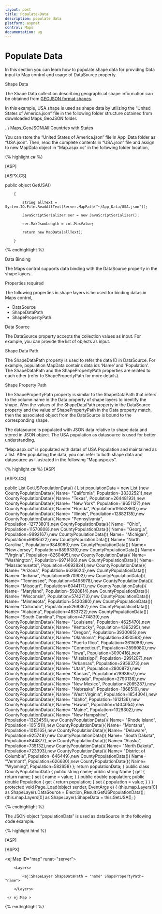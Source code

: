 ```yaml
---
layout: post
title: Populate-Data
description: populate data
platform: aspnet
control: Maps
documentation: ug
---
```


# Populate Data

In this section you can learn how to populate shape data for providing Data input to Map control and usage of DataSource property.

Shape Data

The Shape Data collection describing geographical shape information can be obtained from [GEOJSON format shapes](http://www.syncfusion.com/uploads/user/uploads/Maps_GeoJSON.zip). 

In this example, USA shape is used as shape data by utilizing the “United States of America.json” file in the following folder structure obtained from downloaded Maps_GeoJSON folder.

..\ Maps_GeoJSON\All Countries with States

You can store the “United States of America.json” file in App_Data folder as “USA.json”. Then, read the complete contents in “USA.json” file and assign to new MapData object in “Map.aspx.cs”  in the following folder location,


{% highlight c# %}

[ASP]



[ASPX.CS]

public object GetUSA()

        {

            string allText = System.IO.File.ReadAllText(Server.MapPath("~/App_Data/USA.json"));

            JavaScriptSerializer ser = new JavaScriptSerializer();

            ser.MaxJsonLength = int.MaxValue;

            return new MapData(allText);

        } 



{% endhighlight %}

Data Binding

The Maps control supports data binding with the DataSource property in the shape layers. 

Properties required

The following properties in shape layers is be used for binding datas in Maps control,

* DataSource
* ShapeDataPath
* ShapePropertyPath

Data Source

The DataSource property accepts the collection values as input. For example, you can provide the list of objects as input.

Shape Data Path 

The ShapeDataPath property is used to refer the data ID in DataSource. For example, population MapData contains data ids ‘Name’ and ‘Population’. The ShapeDataPath and the ShapePropertyPath properties are related to each other (refer to ShapePropertyPath for more details).

Shape Property Path

The ShapePropertyPath property is similar to the ShapeDataPath that refers to the column name in the Data property of shape layers to identify the shape. Wen the values of the ShapeDataPath property in the DataSource property and the value of ShapePropertyPath in the Data property match, then the associated object from the DataSource is bound to the corresponding shape.

The datasource is populated with JSON data relative to shape data and stored in JSON object. The USA population as datasource is used for better understanding. 

  “Map.aspx.cs” is populated with datas of USA Population and maintained as a list. After populating the data, you can refer to both shape data and datasource as illustrated in the following “Map.aspx.cs”.



{% highlight c# %}
[ASP]

[ASPX.CS]       

public List<CountyPopulationData> GetUSPopulationData()        {            List<CountyPopulationData> populationData = new List<CountyPopulationData>            {new CountyPopulationData(){ Name= "California", Population=38332521},new CountyPopulationData(){ Name= "Texas", Population=26448193},new CountyPopulationData(){ Name= "New York", Population=19651127},new CountyPopulationData(){ Name= "Florida", Population=19552860},new CountyPopulationData(){ Name= "Illinois", Population=12882135},new CountyPopulationData(){ Name= "Pennsylvania", Population=12773801},new CountyPopulationData(){ Name= "Ohio", Population=11570808},new CountyPopulationData(){ Name= "Georgia", Population=9992167},new CountyPopulationData(){ Name= "Michigan", Population=9895622},new CountyPopulationData(){ Name= "North Carolina", Population=9848060},new CountyPopulationData(){ Name= "New Jersey", Population=8899339},new CountyPopulationData(){ Name= "Virginia", Population=8260405},new CountyPopulationData(){ Name= "Washington", Population=6971406},new CountyPopulationData(){ Name= "Massachusetts", Population=6692824},new CountyPopulationData(){ Name= "Arizona", Population=6626624},new CountyPopulationData(){ Name= "Indiana", Population=6570902},new CountyPopulationData(){ Name= "Tennessee", Population=6495978},new CountyPopulationData(){ Name= "Missouri", Population=6044171},new CountyPopulationData(){ Name= "Maryland", Population=5928814},new CountyPopulationData(){ Name= "Wisconsin", Population=5742713},new CountyPopulationData(){ Name= "Minnesota", Population=5420380},new CountyPopulationData(){ Name= "Colorado", Population=5268367},new CountyPopulationData(){ Name= "Alabama", Population=4833722},new CountyPopulationData(){ Name= "South Carolina", Population=4774839},new CountyPopulationData(){ Name= "Louisiana", Population=4625470},new CountyPopulationData(){ Name= "Kentucky", Population=4395295},new CountyPopulationData(){ Name= "Oregon", Population=3930065},new CountyPopulationData(){ Name= "Oklahoma", Population=3850568},new CountyPopulationData(){ Name= "Puerto Rico", Population=3615086},new CountyPopulationData(){ Name= "Connecticut", Population=3596080},new CountyPopulationData(){ Name= "Iowa", Population=3090416},new CountyPopulationData(){ Name= "Mississippi", Population=2991207},new CountyPopulationData(){ Name= "Arkansas", Population=2959373},new CountyPopulationData(){ Name= "Utah", Population=2900872},new CountyPopulationData(){ Name= "Kansas", Population=2893957},new CountyPopulationData(){ Name= "Nevada", Population=2790136},new CountyPopulationData(){ Name= "New Mexico", Population=2085287},new CountyPopulationData(){ Name= "Nebraska", Population=1868516},new CountyPopulationData(){ Name= "West Virginia", Population=1854304},new CountyPopulationData(){ Name= "Idaho", Population=1612136},new CountyPopulationData(){ Name= "Hawaii", Population=1404054},new CountyPopulationData(){ Name= "Maine", Population=1328302},new CountyPopulationData(){ Name= "New Hampshire", Population=1323459},new CountyPopulationData(){ Name= "Rhode Island", Population=1051511},new CountyPopulationData(){ Name= "Montana", Population=1015165},new CountyPopulationData(){ Name= "Delaware", Population=925749},new CountyPopulationData(){ Name= "South Dakota", Population=844877},new CountyPopulationData(){ Name= "Alaska", Population=735132},new CountyPopulationData(){ Name= "North Dakota", Population=723393},new CountyPopulationData(){ Name= "District of Columbia", Population=646449},new CountyPopulationData(){ Name= "Vermont", Population=626630},new CountyPopulationData(){ Name= "Wyoming", Population=582658}            };            return populationData;        }    public class CountyPopulationData    {        public string name;        public string Name        {            get { return name; }            set { name = value; }        }        public double population;        public double Population        {            get { return population; }            set { population = value; }        }    }        protected void Page_Load(object sender, EventArgs e)        {            (this.map.Layers[0] as ShapeLayer).DataSource = Election_Result.GetUSPopulationData();            (this.map.Layers[0] as ShapeLayer).ShapeData = this.GetUSA();        } </td></tr>

{% endhighlight %}

The JSON object “populationData” is used as dataSource in the following code example.



{% highlight html %}

 [ASP]

[ASPX]



   <ej:Map ID="map" runat="server">

        <Layers>

            <ej:ShapeLayer ShapeDataPath = "name" ShapePropertyPath= "name">

        </Layers>

     </ ej:Map > 



{% endhighlight %}



